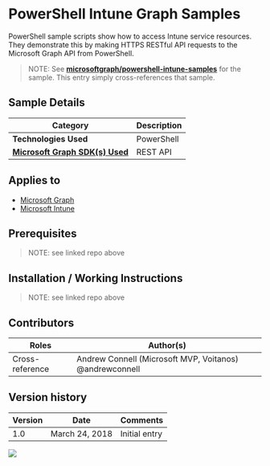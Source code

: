 # PowerShell Intune Graph Samples

PowerShell sample scripts show how to access Intune service resources. They demonstrate this by making HTTPS RESTful API requests to the Microsoft Graph API from PowerShell.

> NOTE: See **[microsoftgraph/powershell-intune-samples](https://github.com/microsoftgraph/powershell-intune-samples)** for the sample. This entry simply cross-references that sample.

## Sample Details

|               Category               | Description |
| ------------------------------------ | ----------- |
| **Technologies Used**                | PowerShell  |
| **[Microsoft Graph SDK(s) Used][1]** | REST API    |

## Applies to

* [Microsoft Graph](https://developer.microsoft.com/en-us/graph)
* [Microsoft Intune](https://www.microsoft.com/cloud-platform/microsoft-intune)

## Prerequisites

> NOTE: see linked repo above

## Installation / Working Instructions

> NOTE: see linked repo above

## Contributors

|      Roles      |                        Author(s)                        |
| --------------- | ------------------------------------------------------- |
| Cross-reference | Andrew Connell (Microsoft MVP, Voitanos) @andrewconnell |

## Version history

| Version |      Date      |   Comments    |
| ------- | -------------- | ------------- |
| 1.0     | March 24, 2018 | Initial entry |

[1]: https://developer.microsoft.com/en-us/graph/code-samples-and-sdks

<img src="https://telemetry.sharepointpnp.com/msgraph-community-samples/samples/powershell-intune" />